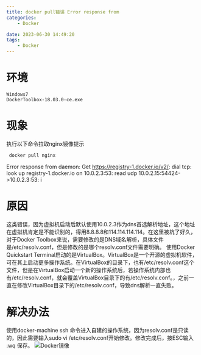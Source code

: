 ```yaml
---
title: docker pull错误 Error response from
categories:
	- Docker

date: 2023-06-30 14:49:20
tags: 
	- Docker
---
```

<!-- toc -->
# <span id="inline-blue">环境</span>
	Windows7
	DockerToolbox-18.03.0-ce.exe
# <span id="inline-blue">现象</span>
执行以下命令拉取nginx镜像提示
```shell
 docker pull nginx 
```
Error response from daemon: Get https://registry-1.docker.io/v2/: dial tcp: look
up registry-1.docker.io on 10.0.2.3:53: read udp 10.0.2.15:54424->10.0.2.3:53: i
# <span id="inline-blue">原因</span>
这类错误，因为虚拟机启动后默认使用10.0.2.3作为dns首选解析地址，这个地址在虚拟机肯定是不能识别的，得用8.8.8.8和114.114.114.114。在这里被坑了好久，对于Docker Toolbox来说，需要修改的是DNS域名解析，具体文件是/etc/resolv.conf，但是修改的是哪个resolv.conf文件需要明确。
使用Docker Quickstart Terminal启动的是VirtualBox。VirtualBox是一个开源的虚拟机软件，可在其上启动更多操作系统。在VirtualBox的目录下，也有/etc/resolv.conf这个文件，但是在VirtualBox启动一个新的操作系统后，若操作系统内部也有/etc/resolv.conf，就会覆盖VirtualBox目录下的有/etc/resolv.conf。，之前一直在修改VirtualBox目录下的/etc/resolv.conf，导致dns解析一直失败。

# <span id="inline-blue">解决办法</span>
使用docker-machine ssh  命令进入自建的操作系统，因为resolv.conf是只读的，因此需要输入sudo vi /etc/resolv.conf开始修改。修改完成后，按ESC输入 :wq 保存。
![Docker镜像](/images/docker/docker_20230630_001.png)

